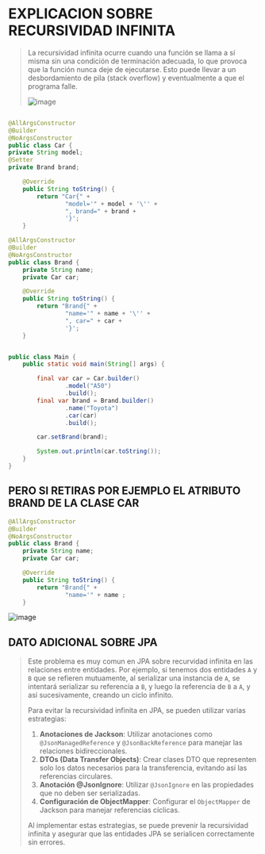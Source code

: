 # EXPLICACION SOBRE RECURSIVIDAD INFINITA

>La recursividad infinita ocurre cuando una función se llama a sí misma sin una condición 
> de terminación adecuada, lo que provoca que la función nunca deje de ejecutarse. 
> Esto puede llevar a un desbordamiento de pila (stack overflow) y eventualmente a que el programa falle.
> 
> ![image](/images/img.png)
> 


```java

@AllArgsConstructor
@Builder
@NoArgsConstructor
public class Car {
private String model;
@Setter
private Brand brand;

    @Override
    public String toString() {
        return "Car{" +
                "model='" + model + '\'' +
                ", brand=" + brand +
                '}';
    }
```

```java
@AllArgsConstructor
@Builder
@NoArgsConstructor
public class Brand {
    private String name;
    private Car car;

    @Override
    public String toString() {
        return "Brand{" +
                "name='" + name + '\'' +
                ", car=" + car +
                '}';
    }

```

```java

public class Main {
    public static void main(String[] args) {

        final var car = Car.builder()
                .model("A50")
                .build();
        final var brand = Brand.builder()
                .name("Toyota")
                .car(car)
                .build();

        car.setBrand(brand);

        System.out.println(car.toString());
    }
}


```
## PERO SI RETIRAS POR EJEMPLO EL ATRIBUTO BRAND DE LA CLASE CAR
```java
@AllArgsConstructor
@Builder
@NoArgsConstructor
public class Brand {
    private String name;
    private Car car;

    @Override
    public String toString() {
        return "Brand{" +
                "name='" + name ;
    }

```

![image](/images/1.png)

## DATO ADICIONAL SOBRE JPA

 
> Este problema es muy comun en JPA sobre recurvidad infinita en las relaciones entre entidades.
> Por ejemplo, si tenemos dos entidades `A` y `B` que se refieren mutuamente,
> al serializar una instancia de `A`, se intentará serializar su referencia a `B`,
> y luego la referencia de `B` a `A`, y así sucesivamente, creando un ciclo infinito.
> 
> Para evitar la recursividad infinita en JPA, se pueden utilizar varias estrategias:
>
> 1. **Anotaciones de Jackson**: Utilizar anotaciones como `@JsonManagedReference` y `@JsonBackReference`
>    para manejar las relaciones bidireccionales.
> 2. **DTOs (Data Transfer Objects)**: Crear clases DTO que representen solo los datos necesarios
>    para la transferencia, evitando así las referencias circulares.
> 3. **Anotación @JsonIgnore**: Utilizar `@JsonIgnore` en las propiedades que no deben ser serializadas.
> 4. **Configuración de ObjectMapper**: Configurar el `ObjectMapper` de Jackson para manejar referencias cíclicas.
> 
> Al implementar estas estrategias, se puede prevenir la recursividad infinita y asegurar
> que las entidades JPA se serialicen correctamente sin errores.    
> 
> 